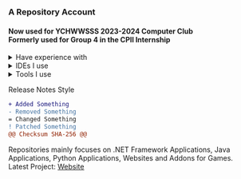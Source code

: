 ### A Repository Account
#### Now used for YCHWWSSS 2023-2024 Computer Club <br> Formerly used for Group 4 in the CPII Internship

<details>
  <summary>Have experience with</summary>



- C (2 years)
- C++ (16 months)
- C# (1 year)
- Java (5 years)
- Python (11 months)
- HTML (14 months)
  - CSS
  - SASS
  - Bootstrap
- JavaScript (1 year)
    - Three.js
    - jQuery
    - React
    - Node.js
  </details>


<details>
  <summary>IDEs I use</summary>


- Visual Studio Code
- Visual Studio 2022
- IntelliJ Idea Ultimate
- Pycharm
- Eclipse
</details>


<details>
  <summary>Tools I use</summary>


- Vim
- Nano
- Notepad++
- Git
- Microsoft SQL Server Express
- .NET Framework
- npm
</details>

Release Notes Style
```diff
+ Added Something
- Removed Something
= Changed Something
! Patched Something
@@ Checksum SHA-256 @@
```

Repositories mainly focuses on .NET Framework Applications, Java Applications, Python Applications, Websites and Addons for Games.
<br>
Latest Project: [Website](https://github.com/Optidev3455/Optidev3455.github.io)
